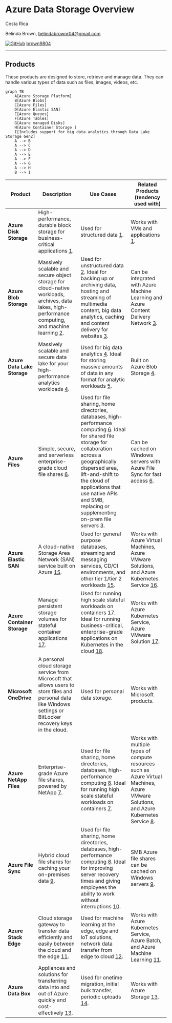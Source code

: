 # Azure Data Storage Overview 

Costa Rica

Belinda Brown, belindabrownr04@gmail.com

[![GitHub](https://img.shields.io/badge/--181717?logo=github&logoColor=ffffff)](https://github.com/)
[brown9804](https://github.com/brown9804)

----------

## Products 

These products are designed to store, retrieve and manage data. They can handle various types of data such as files, images, videos, etc.

```mermaid
graph TB
    A[Azure Storage Platform]
    B[Azure Blobs]
    C[Azure Files]
    D[Azure Elastic SAN]
    E[Azure Queues]
    F[Azure Tables]
    G[Azure managed Disks]
    H[Azure Container Storage ]
    I[Includes support for big data analytics through Data Lake Storage Gen2]
    A --> B
    A --> C
    A --> D
    A --> E
    A --> F
    A --> G
    A --> H
    B --> I
```

| Product | Description | Use Cases | Related Products (tendency used with) |
| --- | --- | --- | --- |
| **Azure Disk Storage** | High-performance, durable block storage for business-critical applications [1](https://azure.microsoft.com/en-us/services/storage/disks/). | Used for structured data [1](https://azure.microsoft.com/en-us/services/storage/disks/). | Works with VMs and applications [1](https://azure.microsoft.com/en-us/services/storage/disks/). |
| **Azure Blob Storage** | Massively scalable and secure object storage for cloud-native workloads, archives, data lakes, high-performance computing, and machine learning [2](https://azure.microsoft.com/en-us/services/storage/blobs/). | Used for unstructured data [2](https://azure.microsoft.com/en-us/services/storage/blobs/). Ideal for backing up or archiving data, hosting and streaming of multimedia content, big data analytics, caching and content delivery for websites [3](https://learn.microsoft.com/en-us/azure/storage/blobs/storage-blobs-introduction). | Can be integrated with Azure Machine Learning and Azure Content Delivery Network [3](https://learn.microsoft.com/en-us/azure/storage/blobs/storage-blobs-introduction). |
| **Azure Data Lake Storage** | Massively scalable and secure data lake for your high-performance analytics workloads [4](https://learn.microsoft.com/en-us/azure/storage/blobs/data-lake-storage-introduction). | Used for big data analytics [4](https://learn.microsoft.com/en-us/azure/storage/blobs/data-lake-storage-introduction). Ideal for storing massive amounts of data in any format for analytic workloads [5](https://learn.microsoft.com/en-us/azure/storage/files/storage-files-introduction). | Built on Azure Blob Storage [4](https://learn.microsoft.com/en-us/azure/storage/blobs/data-lake-storage-introduction). |
| **Azure Files** | Simple, secure, and serverless enterprise-grade cloud file shares [6](https://azure.microsoft.com/en-us/products/storage/files/). | Used for file sharing, home directories, databases, high-performance computing [6](https://azure.microsoft.com/en-us/products/storage/files/). Ideal for shared file storage for collaboration across a geographically dispersed area, lift-and-shift to the cloud of applications that use native APIs and SMB, replacing or supplementing on-prem file servers [3](https://learn.microsoft.com/en-us/azure/storage/blobs/storage-blobs-introduction). | Can be cached on Windows servers with Azure File Sync for fast access [6](https://azure.microsoft.com/en-us/products/storage/files/). |
| **Azure Elastic SAN** | A cloud-native Storage Area Network (SAN) service built on Azure [15](https://azure.microsoft.com/en-us/products/storage/elastic-san/). | Used for general purpose databases, streaming and messaging services, CD/CI environments, and other tier 1/tier 2 workloads [15](https://azure.microsoft.com/en-us/products/storage/elastic-san/). | Works with Azure Virtual Machines, Azure VMware Solutions, and Azure Kubernetes Service [16](https://learn.microsoft.com/en-us/azure/storage/elastic-san/elastic-san-introduction). |
| **Azure Container Storage** | Manage persistent storage volumes for stateful container applications [17](https://azure.microsoft.com/en-us/products/container-storage/). | Used for running high scale stateful workloads on containers [17](https://azure.microsoft.com/en-us/products/container-storage/). Ideal for running business-critical, enterprise-grade applications on Kubernetes in the cloud  [18](https://learn.microsoft.com/en-us/azure/storage/container-storage/container-storage-introduction). | Works with Azure Kubernetes Service, Azure VMware Solution [17](https://azure.microsoft.com/en-us/products/container-storage/). |
| **Microsoft OneDrive** | A personal cloud storage service from Microsoft that allows users to store files and personal data like Windows settings or BitLocker recovery keys in the cloud. | Used for personal data storage. | Works with Microsoft products. |
| **Azure NetApp Files** | Enterprise-grade Azure file shares, powered by NetApp [7](https://learn.microsoft.com/en-us/azure/azure-netapp-files/azure-netapp-files-introduction). | Used for file sharing, home directories, databases, high-performance computing [8](https://azure.microsoft.com/en-us/products/netapp/). Ideal for running high scale stateful workloads on containers [7](https://learn.microsoft.com/en-us/azure/azure-netapp-files/azure-netapp-files-introduction). | Works with multiple types of compute resources such as Azure Virtual Machines, Azure VMware Solutions, and Azure Kubernetes Service [8](https://azure.microsoft.com/en-us/products/netapp/). |
| **Azure File Sync** | Hybrid cloud file shares for caching your on-premises data [9](https://learn.microsoft.com/en-us/azure/storage/file-sync/file-sync-introduction). | Used for file sharing, home directories, databases, high-performance computing [8](https://azure.microsoft.com/en-us/products/netapp/). Ideal for improving server recovery times and giving employees the ability to work without interruptions [10](https://learn.microsoft.com/en-us/azure/storage/file-sync/file-sync-deployment-guide). | SMB Azure file shares can be cached on Windows servers [9](https://learn.microsoft.com/en-us/azure/storage/file-sync/file-sync-introduction). |
| **Azure Stack Edge** | Cloud storage gateway to transfer data efficiently and easily between the cloud and the edge [11](https://azure.microsoft.com/en-us/products/azure-stack/edge/). | Used for machine learning at the edge, edge and IoT solutions, network data transfer from edge to cloud [12](https://learn.microsoft.com/en-us/azure/databox-online/azure-stack-edge-deploy-aks-on-azure-stack-edge). | Works with Azure Kubernetes Service, Azure Batch, and Azure Machine Learning [11](https://azure.microsoft.com/en-us/products/azure-stack/edge/). |
| **Azure Data Box** | Appliances and solutions for transferring data into and out of Azure quickly and cost-effectively [13](https://azure.microsoft.com/en-us/products/databox/). | Used for onetime migration, initial bulk transfer, periodic uploads [14](https://learn.microsoft.com/en-us/azure/databox/data-box-overview). | Works with Azure Storage [13](https://azure.microsoft.com/en-us/products/databox/). |
